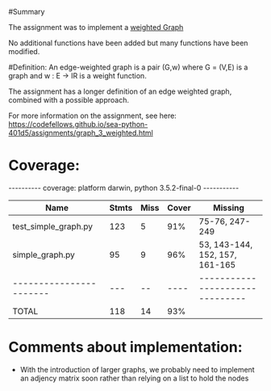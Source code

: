 #Summary

The assignment was to implement a [weighted Graph](https://en.wikipedia.org/wiki/Glossary_of_graph_theory_terms#weighted_graph)

No additional functions have been added but many functions have been modified.

#Definition:
An edge-weighted graph is a pair (G,w) where G = (V,E) is a graph and w : E → IR is a weight function.

The assignment has a longer definition of an edge weighted graph, combined with a possible approach.

For more information on the assignment, see here: https://codefellows.github.io/sea-python-401d5/assignments/graph_3_weighted.html


# Coverage:

---------- coverage: platform darwin, python 3.5.2-final-0 -----------


| Name                     | Stmts | Miss | Cover | Missing                         |
| -----------------------  | ----- | ---- | ----- | ------------------------------- |
| test_simple_graph.py     |  123  |  5   |  91%  |  75-76, 247-249                 |
| simple_graph.py          |  95   |  9   |  96%  |  53, 143-144, 152, 157, 161-165 |
| -----------------------  |  ---  |  --  | ----  | ------------------------------- |
| TOTAL                    |  118  |  14  |  93%  |                                 |


# Comments about implementation:

* With the introduction of larger graphs, we probably need to implement an adjency matrix soon rather than relying on a list to hold the nodes
